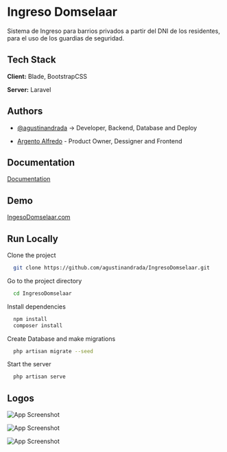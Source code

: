 
# Ingreso Domselaar

Sistema de Ingreso para barrios privados a partir del DNI de los residentes, para el uso de los guardias de seguridad.


## Tech Stack

**Client:** Blade, BootstrapCSS

**Server:** Laravel


## Authors

- [@agustinandrada](https://www.github.com/agustinandrada) -> Developer, Backend, Database and Deploy

- [Argento Alfredo](https://www.argdg.com) - Product Owner, Dessigner and Frontend


## Documentation

[Documentation](https://linktodocumentation)


## Demo

[IngesoDomselaar.com](https://ingresodomselaar.com.ar/estancias/login)


## Run Locally

Clone the project

```bash
  git clone https://github.com/agustinandrada/IngresoDomselaar.git
```

Go to the project directory

```bash
  cd IngresoDomselaar
```

Install dependencies

```bash
  npm install
  composer install
```

Create Database and make migrations

```bash
  php artisan migrate --seed
```

Start the server

```bash
  php artisan serve
```


## Logos

![App Screenshot](https://ibb.co/pbXJBK6)

![App Screenshot](https://ingresodomselaar.com.ar/img/logo-estancias-sistema.png)

![App Screenshot](https://www.argdg.com/assets/img/logo-argdg.png)

